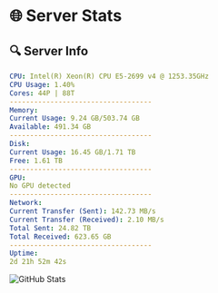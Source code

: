 # 🌐 Server Stats
## 🔍 Server Info
```yaml
CPU: Intel(R) Xeon(R) CPU E5-2699 v4 @ 1253.35GHz
CPU Usage: 1.40%
Cores: 44P | 88T
-----------------------------------
Memory:
Current Usage: 9.24 GB/503.74 GB
Available: 491.34 GB
-----------------------------------
Disk:
Current Usage: 16.45 GB/1.71 TB
Free: 1.61 TB
-----------------------------------
GPU:
No GPU detected
-----------------------------------
Network:
Current Transfer (Sent): 142.73 MB/s
Current Transfer (Received): 2.10 MB/s
Total Sent: 24.82 TB
Total Received: 623.65 GB
-----------------------------------
Uptime:
2d 21h 52m 42s
```
![GitHub Stats](https://img.shields.io/badge/Updated-2025-02-10_20:36:00-blue)